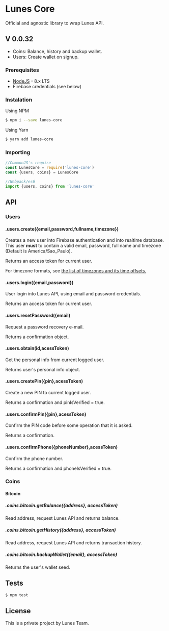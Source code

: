 # Lunes Core

Official and agnostic library to wrap Lunes API.

## V 0.0.32
- Coins: Balance, history and backup wallet.
- Users: Create wallet on signup.

### Prerequisites
- [NodeJS](http://nodejs.org) - 8.x LTS
- Firebase credentials (see below)

### Instalation
Using NPM
```sh
$ npm i --save lunes-core
```
Using Yarn
```sh
$ yarn add lunes-core
```
### Importing

```javascript
//CommonJS's require
const LunesCore = require('lunes-core')
const {users, coins} = LunesCore

//Webpack/es6
import {users, coins} from 'lunes-core'
```

## API

### Users

#### .users.create({email,password,fullname,timezone})
Creates a new user into Firebase authentication and into realtime database. This user **must** to contain a valid email, password, full name and timezone (Default is America/Sao_Paulo).

Returns an access token for current user.

For timezone formats, see [the list of timezones and its time offsets.](https://en.wikipedia.org/wiki/List_of_tz_database_time_zones#List "the list of timezones and its time offsets.")

#### .users.login({email,password})

User login into Lunes API, using email and password credentials. 

Returns an access token for current user.

#### .users.resetPassword({email)

Request a password recovery e-mail.

Returns a confirmation object.

#### .users.obtain(id,acessToken)

Get the personal info from current logged user.

Returns user's personal info object.

#### .users.createPin({pin},acessToken)

Create a new PIN to current logged user.

Returns a confirmation and pinIsVerified = true.

#### .users.confirmPin({pin},acessToken)

Confirm the PIN code before some operation that it is asked.

Returns a confirmation.

#### .users.confirmPhone({phoneNumber},acessToken)

Confirm the phone number.

Returns a confirmation and phoneIsVerified = true.

### Coins

#### Bitcoin

##### .coins.bitcoin.getBalance({address}, accessToken)
Read address, request Lunes API and returns balance.

##### .coins.bitcoin.getHistory({address}, accessToken)
Read address, request Lunes API and returns transaction history.

##### .coins.bitcoin.backupWallet({email}, accessToken)
Returns the user's wallet seed.

## Tests

```sh
$ npm test
```

## License

This is a private project by Lunes Team.
